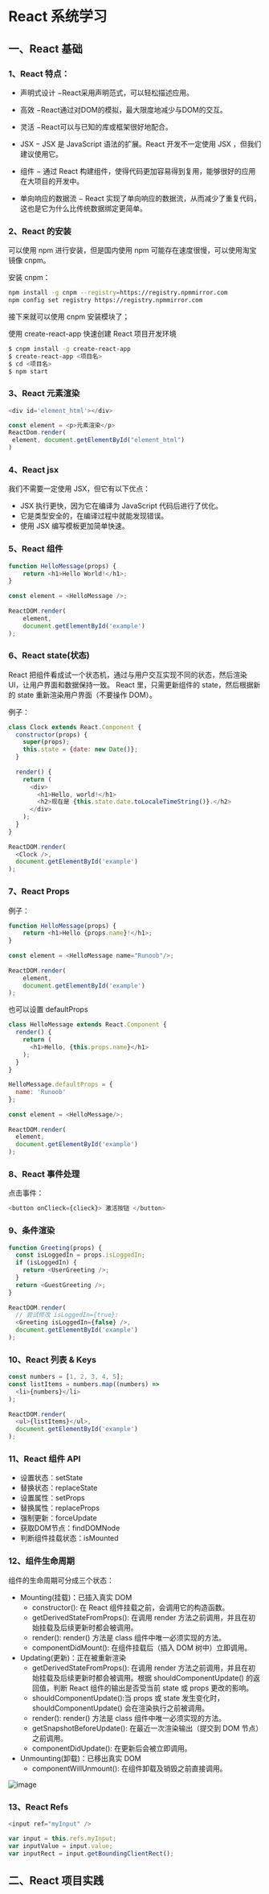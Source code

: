 # React 系统学习
## 一、React 基础
### 1、React 特点：
* 声明式设计 −React采用声明范式，可以轻松描述应用。

* 高效 −React通过对DOM的模拟，最大限度地减少与DOM的交互。

* 灵活 −React可以与已知的库或框架很好地配合。

* JSX − JSX 是 JavaScript 语法的扩展。React 开发不一定使用 JSX ，但我们建议使用它。

* 组件 − 通过 React 构建组件，使得代码更加容易得到复用，能够很好的应用在大项目的开发中。

* 单向响应的数据流 − React 实现了单向响应的数据流，从而减少了重复代码，这也是它为什么比传统数据绑定更简单。


### 2、React 的安装
可以使用 npm 进行安装，但是国内使用 npm 可能存在速度很慢，可以使用淘宝镜像 cnpm。

安装 cnpm：
```sh
npm install -g cnpm --registry=https://registry.npmmirror.com
npm config set registry https://registry.npmmirror.com
```
接下来就可以使用 cnpm 安装模块了；

使用 create-react-app 快速创建 React 项目开发环境

```sh
$ cnpm install -g create-react-app
$ create-react-app <项目名>
$ cd <项目名>
$ npm start 
```

### 3、React 元素渲染
```js
<div id='element_html'></div>

const element = <p>元素渲染</p>
ReactDom.render(
 element, document.getElementById("element_html")
)
```

### 4、React jsx
我们不需要一定使用 JSX，但它有以下优点：

* JSX 执行更快，因为它在编译为 JavaScript 代码后进行了优化。
* 它是类型安全的，在编译过程中就能发现错误。
* 使用 JSX 编写模板更加简单快速。

### 5、React 组件
```js
function HelloMessage(props) {
    return <h1>Hello World!</h1>;
}
 
const element = <HelloMessage />;
 
ReactDOM.render(
    element,
    document.getElementById('example')
);
```
### 6、React state(状态)

React 把组件看成试一个状态机，通过与用户交互实现不同的状态，然后渲染 UI，让用户界面和数据保持一致。
React 里，只需更新组件的 state，然后根据新的 state 重新渲染用户界面（不要操作 DOM）。

例子：
```js
class Clock extends React.Component {
  constructor(props) {
    super(props);
    this.state = {date: new Date()};
  }
 
  render() {
    return (
      <div>
        <h1>Hello, world!</h1>
        <h2>现在是 {this.state.date.toLocaleTimeString()}.</h2>
      </div>
    );
  }
}
 
ReactDOM.render(
  <Clock />,
  document.getElementById('example')
);
```

### 7、React Props
例子：
```js
function HelloMessage(props) {
    return <h1>Hello {props.name}!</h1>;
}
 
const element = <HelloMessage name="Runoob"/>;
 
ReactDOM.render(
    element,
    document.getElementById('example')
);
```

也可以设置 defaultProps

```js
class HelloMessage extends React.Component {
  render() {
    return (
      <h1>Hello, {this.props.name}</h1>
    );
  }
}
 
HelloMessage.defaultProps = {
  name: 'Runoob'
};
 
const element = <HelloMessage/>;
 
ReactDOM.render(
  element,
  document.getElementById('example')
);
```

### 8、React 事件处理
点击事件：
```js
<button onClieck={clieck}> 激活按钮 </button>
```

### 9、条件渲染

```js
function Greeting(props) {
  const isLoggedIn = props.isLoggedIn;
  if (isLoggedIn) {
    return <UserGreeting />;
  }
  return <GuestGreeting />;
}
 
ReactDOM.render(
  // 尝试修改 isLoggedIn={true}:
  <Greeting isLoggedIn={false} />,
  document.getElementById('example')
);

```
### 10、React 列表 & Keys
```js
const numbers = [1, 2, 3, 4, 5];
const listItems = numbers.map((numbers) =>
  <li>{numbers}</li>
);
 
ReactDOM.render(
  <ul>{listItems}</ul>,
  document.getElementById('example')
);
```

### 11、React 组件 API
* 设置状态：setState
* 替换状态：replaceState
* 设置属性：setProps
* 替换属性：replaceProps
* 强制更新：forceUpdate
* 获取DOM节点：findDOMNode
* 判断组件挂载状态：isMounted


### 12、组件生命周期
组件的生命周期可分成三个状态：

* Mounting(挂载)：已插入真实 DOM
    * constructor(): 在 React 组件挂载之前，会调用它的构造函数。
    * getDerivedStateFromProps(): 在调用 render 方法之前调用，并且在初始挂载及后续更新时都会被调用。
    * render(): render() 方法是 class 组件中唯一必须实现的方法。
    * componentDidMount(): 在组件挂载后（插入 DOM 树中）立即调用。
* Updating(更新)：正在被重新渲染
    * getDerivedStateFromProps(): 在调用 render 方法之前调用，并且在初始挂载及后续更新时都会被调用。根据 shouldComponentUpdate() 的返回值，判断 React 组件的输出是否受当前 state 或 props 更改的影响。
    * shouldComponentUpdate():当 props 或 state 发生变化时，shouldComponentUpdate() 会在渲染执行之前被调用。
    * render(): render() 方法是 class 组件中唯一必须实现的方法。
    * getSnapshotBeforeUpdate(): 在最近一次渲染输出（提交到 DOM 节点）之前调用。
    * componentDidUpdate(): 在更新后会被立即调用。
* Unmounting(卸载)：已移出真实 DOM
    * componentWillUnmount(): 在组件卸载及销毁之前直接调用。

![image](https://lc-buhezimj.cn-e1.lcfile.com/z5n0xocYpKniX6KLpbUTJjJTyacQBOT5/B4F6A46A-66AA-4F68-9577-B78831AEC458.png)


### 13、React Refs
```js
<input ref="myInput" />

var input = this.refs.myInput;
var inputValue = input.value;
var inputRect = input.getBoundingClientRect();
```


## 二、React 项目实践